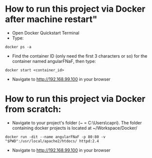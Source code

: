 # How to run this project via Docker after machine restart"
* Open Docker Quickstart Terminal
* Type:
```
docker ps -a
```
* Find the container ID (only need the first 3 characters or so) for the container named angularFNaF, then type:
```
docker start <container_id>
```
* Navigate to http://192.168.99.100 in your browser


# How to run this project via Docker from scratch:

* Navigate to your project's folder (~ = C:\Users\capri). The folder containing docker projects is located at ~/Workspace/Docker/

```
docker run -dit --name angularFNaF -p 80:80 -v "$PWD":/usr/local/apache2/htdocs/ httpd:2.4
```
* Navigate to http://192.168.99.100 in your browser
